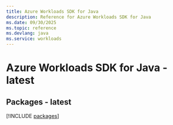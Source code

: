 ```yaml
---
title: Azure Workloads SDK for Java
description: Reference for Azure Workloads SDK for Java
ms.date: 09/30/2025
ms.topic: reference
ms.devlang: java
ms.service: workloads
---
```

# Azure Workloads SDK for Java - latest
## Packages - latest
[!INCLUDE [packages](workloads-index.md)]